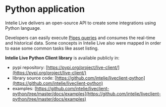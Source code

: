 # Python application

Intelie Live delivers an open-source API to create some integrations using Python language.

Developers can easily execute [Pipes queries](../platform-architecture/queries.md) and consumes the real-time and historical data. Some concepts in Intelie Live also were mapped in order to ease some common tasks like asset listing.

**Intelie Live Python Client library** is available publicly in:

* pypi repository: [https://pypi.org/project/live-client/](https://pypi.org/project/live-client/)
* library source code:  [https://github.com/intelie/liveclient-python](https://github.com/intelie/liveclient-python)
* examples: [https://github.com/intelie/liveclient-python/tree/master/docs/examples](https://github.com/intelie/liveclient-python/tree/master/docs/examples)
